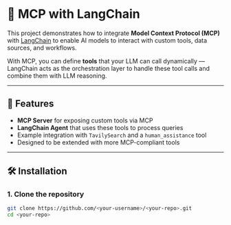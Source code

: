 # 🧠 MCP with LangChain

This project demonstrates how to integrate **Model Context Protocol (MCP)** with [LangChain](https://www.langchain.com/) to enable AI models to interact with custom tools, data sources, and workflows.

With MCP, you can define **tools** that your LLM can call dynamically — LangChain acts as the orchestration layer to handle these tool calls and combine them with LLM reasoning.

---

## 📌 Features

- **MCP Server** for exposing custom tools via MCP
- **LangChain Agent** that uses these tools to process queries
- Example integration with `TavilySearch` and a `human_assistance` tool
- Designed to be extended with more MCP-compliant tools

---

## 🛠️ Installation

### 1. Clone the repository
```bash
git clone https://github.com/<your-username>/<your-repo>.git
cd <your-repo>

